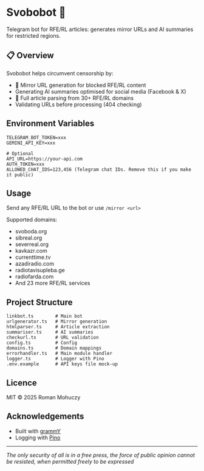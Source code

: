 # Svobobot 🤖

Telegram bot for RFE/RL articles: generates mirror URLs and AI summaries for restricted regions.

## 📋 Overview

Svobobot helps circumvent censorship by:

- 🔗 Mirror URL generation for blocked RFE/RL content
- Generating AI summaries optimised for social media (Facebook & X)
- 📰 Full article parsing from 30+ RFE/RL domains
- Validating URLs before processing (404 checking)

## Environment Variables

```env
TELEGRAM_BOT_TOKEN=xxx
GEMINI_API_KEY=xxx

# Optional
API_URL=https://your-api.com
AUTH_TOKEN=xxx
ALLOWED_CHAT_IDS=123,456 (Telegram chat IDs. Remove this if you make it public)
```

## Usage

Send any RFE/RL URL to the bot or use `/mirror <url>`

Supported domains:

- svoboda.org
- sibreal.org
- severreal.org
- kavkazr.com
- currenttime.tv
- azadiradio.com
- radiotavisupleba.ge
- radiofarda.com
- And 23 more RFE/RL services

## Project Structure

```
linkbot.ts        # Main bot
urlgenerator.ts   # Mirror generation
htmlparser.ts     # Article extraction
summariser.ts     # AI summaries
checkurl.ts       # URL validation
config.ts         # Config
domains.ts        # Domain mappings
errorhandler.ts   # Main module handler
logger.ts         # Logger with Pino
.env.example      # API keys file mock-up
```

## Licence

MIT © 2025 Roman Mohuczy

## Acknowledgements

- Built with [grammY](https://grammy.dev/)
- Logging with [Pino](https://getpino.io/)

---

_The only security of all is in a free press, the force of public opinion cannot be resisted, when permitted freely to be expressed_
